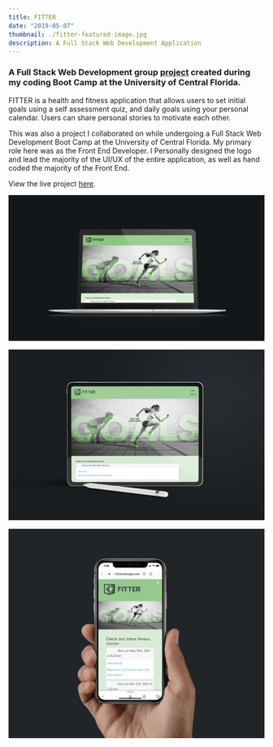 ```yaml
---
title: FITTER
date: "2019-05-07"
thumbnail: ./fitter-featured-image.jpg
description: A Full Stack Web Development Application
---
```


### A Full Stack Web Development group [project](https://github.com/valiantcreative33/FITTER) created during my coding Boot Camp at the University of Central Florida.

FITTER is a health and fitness application that allows users to set initial goals using a self assessment quiz, and daily goals using your personal calendar. Users can share personal stories to motivate each other.

This was also a project I collaborated on while undergoing a Full Stack Web Development Boot Camp at the University of Central Florida. My primary role here was as the Front End Developer. I Personally designed the logo and lead the majority of the UI/UX of the entire application, as well as hand coded the majority of the Front End.

View the live project [here](https://frozen-ravine-95295.herokuapp.com/).

<div class="kg-card kg-image-card kg-width-full">

![fitter](./mac-fitter-mockup.jpg)

</div>

<div class="kg-card kg-image-card kg-width-full">

![fitter](./ipad-fitter-mockup.jpg)

</div>

<div class="kg-card kg-image-card kg-width-full">

![fitter](./iPhone-x-fitter-mockup.jpg)

</div>
